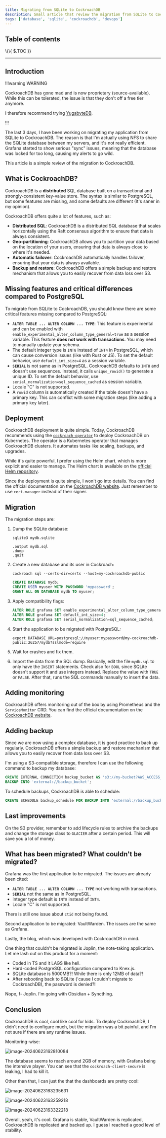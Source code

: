 ```yaml
---
title: Migrating from SQLite to CockroachDB
description: Small article that review the migration from SQLite to CockroachDB.
tags: ['database', 'sqlite', 'cockroachdb', 'devops']
---
```


## Table of contents

<div class="toc">

\\{\\{ $.TOC }}

</div>

<hr>

## Introduction

!!!warning WARNING

CockroachDB has gone mad and is now proprietary (source-available). While this can be tolerated, the issue is that they don't off a free tier anymore.

I therefore recommend trying [YugabyteDB](https://www.yugabyte.com).

!!!

The last 3 days, I have been working on migrating my application from SQLite to CockroachDB. The reason is that I'm actually using NFS to share the SQLite database between my servers, and it's not really efficient. Grafana started to show serious "sync" issues, meaning that the database was locked for too long, causing my alerts to go wild.

This article is a simple review of the migration to CockroachDB.

## What is CockroachDB?

CockroachDB is a **distributed** SQL database built on a transactional and strongly-consistent key-value store. The syntax is similar to PostgreSQL, but some features are missing, and some defaults are different (It's saner in my opinion).

CockroachDB offers quite a lot of features, such as:

- **Distributed SQL**: CockroachDB is a distributed SQL database that scales horizontally using the Raft consensus algorithm to ensure that data is always consistent.
- **Geo-partitioning**: CockroachDB allows you to partition your data based on the location of your users, ensuring that data is always close to where it's needed.
- **Automatic failover**: CockroachDB automatically handles failover, ensuring that your data is always available.
- **Backup and restore**: CockroachDB offers a simple backup and restore mechanism that allows you to easily recover from data loss over S3.

## Missing features and critical differences compared to PostgreSQL

To migrate from SQLite to CockroachDB, you should know there are some critical features missing compared to PostgreSQL:

- **`ALTER TABLE ... ALTER COLUMN ... TYPE`**: This feature is experimental and can be enabled with `enable_experimental_alter_column_type_general=true` as a session variable. This feature **does not work with transactions**. You may need to manually update your schema.
- The default integer type is `INT8` instead of `INT4` in PostgreSQL, which can cause conversion issues (like with Rust or JS). To set the default behavior, use `default_int_size=4` as a session variable.
- **`SERIAL`** is not same as in PostgreSQL. CockroachDB defaults to `INT8` and doesn't use sequences. Instead, it calls `unique_rowid()` to generate a unique ID. To set the default behavior, use `serial_normalization=sql_sequence_cached` as session variable.
- Locale "C" is not supported.
- A `rowid` column is automatically created if the table doesn't have a primary key. This can conflict with some migration steps (like adding a primary key later).

## Deployment

CockroachDB deployment is quite simple. Today, CockroachDB recommends using the [`cockroach-operator`](https://github.com/cockroachdb/cockroach-operator) to deploy CockroachDB on Kubernetes. The operator is a Kubernetes operator that manages CockroachDB clusters. It automates tasks like scaling, backups, and upgrades.

While it's quite powerful, I prefer using the Helm chart, which is more explicit and easier to manage. The Helm chart is available on the [official Helm repository](https://github.com/cockroachdb/helm-charts).

Since the deployment is quite simple, I won't go into details. You can find the official documentation on the [CockroachDB website](https://www.cockroachlabs.com/docs/stable/kubernetes-overview). Just remember to use `cert-manager` instead of their signer.

## Migration

The migration steps are:

1. Dump the SQLite database:

   ```shell
   sqlite3 mydb.sqlite

   .output mydb.sql
   .dump
   .quit
   ```

2. Create a new database and its user in Cockroach:

   ```shell
   cockroach sql --certs-dir=certs --host=my-cockroachdb-public
   ```

   ```sql
   CREATE DATABASE mydb;
   CREATE USER myuser WITH PASSWORD 'mypassword';
   GRANT ALL ON DATABASE mydb TO myuser;
   ```

3. Apply compatibility flags:

   ```sql
   ALTER ROLE grafana SET enable_experimental_alter_column_type_general=true;
   ALTER ROLE grafana SET default_int_size=4;
   ALTER ROLE grafana SET serial_normalization=sql_sequence_cached;
   ```

4. Start the application to be migrated with PostgreSQL:

   ```shell
   export DATABASE_URL=postgresql://myuser:mypassword@my-cockroachdb-public:26257/mydb?sslmode=require
   ```

5. Wait for crashes and fix them.

6. Import the data from the SQL dump. Basically, edit the file `mydb.sql` to only have the `INSERT` statements. Check also for `BOOL` since SQLite doesn't support it and use integers instead. Replace the value with `TRUE` or `FALSE`. After that, runs the SQL commands manually to insert the data.

## Adding monitoring

CockroachDB offers monitoring out of the box by using Prometheus and the `ServiceMonitor` CRD. You can find the official documentation on the [CockroachDB website](https://www.cockroachlabs.com/docs/stable/monitor-cockroachdb-with-prometheus).

## Adding backup

Since we are now using a complex database, it is good practice to back up regularly. CockroachDB offers a simple backup and restore mechanism that allows you to easily recover from data loss over S3.

I'm using a S3-compatible storage, therefore I can use the following command to backup my database:

```sql
CREATE EXTERNAL CONNECTION backup_bucket AS 's3://my-bucket?AWS_ACCESS_KEY_ID=my-access-key&AWS_SECRET_ACCESS_KEY=my-secret-key&AWS_REGION=my-region&AWS_ENDPOINT=my-endpoint';
BACKUP INTO 'external://backup_bucket';
```

To schedule backups, CockroachDB is able to schedule:

```sql
CREATE SCHEDULE backup_schedule FOR BACKUP INTO 'external://backup_bucket' RECURRING '@daily' WITH SCHEDULE OPTIONS first_run='now';
```

## Last improvements

On the S3 provider, remember to add lifecycle rules to archive the backups and change the storage class to `GLACIER` after a certain period. This will save you a lot of money.

## What has been migrated? What couldn't be migrated?

Grafana was the first application to be migrated. The issues are already been cited:

- **`ALTER TABLE ... ALTER COLUMN ... TYPE`** not working with transactions.
- **`SERIAL`** not the same as in PostgreSQL.
- Integer type default is `INT8` instead of `INT4`.
- Locale "C" is not supported.

There is still one issue about `ctid` not being found.

Second application to be migrated: VaultWarden. The issues are the same as Grafana.

Lastly, the blog, which was developed with CockroachDB in mind.

One thing that couldn't be migrated is Joplin, the note-taking application. Let me lash out on this product for a moment:

- Coded in TS and it LAGS like hell.
- Hard-coded PostgreSQL configuration compared to Knex.js.
- SQLite database is 5000MB?! While there is only 12MB of data?!
- After rebooting back to SQLite ('cause I couldn't migrate to CockroachDB), the password is denied?!

Nope, f- Joplin. I'm going with Obsidian + Syncthing.

## Conclusion

CockroachDB is cool, cool like cool for kids. To deploy CockroachDB, I didn't need to configure much, but the migration was a bit painful, and I'm not sure if there are any runtime issues.

Monitoring-wise:

![image-20240623162810084](./page.assets/image-20240623162810084.png)

The database seems to reach around 2GB of memory, with Grafana being the intensive player. You can see that the `cockroach-client-secure` is leaking, I had to kill it.

Other than that, I can just the that the dashboards are pretty cool:

![image-20240623163235631](./page.assets/image-20240623163235631.png)

![image-20240623163259218](./page.assets/image-20240623163259218.png)

![image-20240623163322218](./page.assets/image-20240623163322218.png)

Overall, yeah, it's cool. Grafana is stable, VaultWarden is replicated, CockroachDB is replicated and backed up. I guess I reached a good level of stability.
